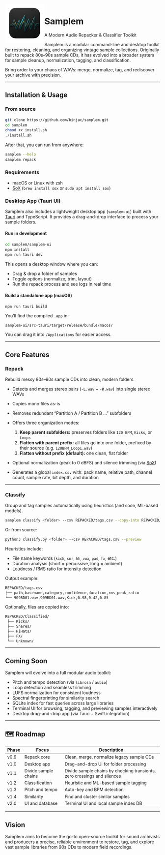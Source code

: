 <img width="128px" src="samplem_icon.png" alt="Samplem Logo" align="left" />

# Samplem

A Modern Audio Repacker & Classifier Toolkit

Samplem is a modular command-line and desktop toolkit for restoring, cleaning, and organizing vintage sample collections.
Originally built to repack 80s–90s sample CDs, it has evolved into a broader system for sample cleanup, normalization, tagging, and classification.

Bring order to your chaos of WAVs: merge, normalize, tag, and rediscover your archive with precision.

---

## Installation & Usage

### From source

```bash
git clone https://github.com/binjac/samplem.git
cd samplem
chmod +x install.sh
./install.sh
```

After that, you can run from anywhere:

```bash
samplem --help
samplem repack
```

### Requirements

* macOS or Linux with zsh
* [SoX](http://sox.sourceforge.net/) (`brew install sox` or `sudo apt install sox`)

### Desktop App (Tauri UI)

Samplem also includes a lightweight desktop app (`samplem-ui`) built with [Tauri](https://tauri.app/) and TypeScript.
It provides a drag-and-drop interface to process your sample folders.

#### Run in development

```bash
cd samplem/samplem-ui
npm install
npm run tauri dev
```

This opens a desktop window where you can:

* Drag & drop a folder of samples
* Toggle options (normalize, trim, layout)
* Run the repack process and see logs in real time

#### Build a standalone app (macOS)

```bash
npm run tauri build
```

You’ll find the compiled `.app` in:

```
samplem-ui/src-tauri/target/release/bundle/macos/
```

You can drag it into `/Applications` for easier access.

---

## Core Features

### Repack

Rebuild messy 80s–90s sample CDs into clean, modern folders.

* Detects and merges stereo pairs (`-L.wav` + `-R.wav`) into single stereo WAVs
* Copies mono files as-is
* Removes redundant “Partition A / Partition B …” subfolders
* Offers three organization modes:

  1. **Keep parent subfolders:** preserves folders like `120 BPM`, `Kicks`, or `Loops`
  2. **Flatten with parent prefix:** all files go into one folder, prefixed by their source (e.g. `120BPM_Loop1.wav`)
  3. **Flatten without prefix (default):** one clean, flat folder
* Optional normalization (peak to 0 dBFS) and silence trimming (via [SoX](http://sox.sourceforge.net/))
* Generates a global `index.csv` with: pack name, relative path, channel count, sample rate, bit depth, and duration

---

### Classify

Group and tag samples automatically using heuristics (and soon, ML-based models).

```bash
samplem classify <folder> --csv REPACKED/tags.csv --copy-into REPACKED/Classified
```

Or from source:

```bash
python3 classify.py <folder> --csv REPACKED/tags.csv --preview
```

Heuristics include:

* File name keywords (`kick`, `snr`, `hh`, `vox`, `pad`, `fx`, etc.)
* Duration analysis (short = percussive, long = ambient)
* Loudness / RMS ratio for intensity detection

Output example:

```
REPACKED/tags.csv
├── path,basename,category,confidence,duration,rms_peak_ratio
└── 909BD01.wav,909BD01.wav,Kick,0.98,0.42,0.85
```

Optionally, files are copied into:

```
REPACKED/Classified/
 ├── Kicks/
 ├── Snares/
 ├── HiHats/
 ├── FX/
 └── Unknown/
```

---

## Coming Soon

Samplem will evolve into a full modular audio toolkit:

* Pitch and tempo detection (via `librosa` / `aubio`)
* Loop detection and seamless trimming
* LUFS normalization for consistent loudness
* Spectral fingerprinting for similarity search
* SQLite index for fast queries across large libraries
* Terminal UI for browsing, tagging, and previewing samples interactively
* Desktop drag-and-drop app (via Tauri + Swift integration)

---

## 🗺️ Roadmap

| Phase | Focus                | Description                                                              |
| ----- | -------------------- | ------------------------------------------------------------------------ |
| v0.9  | Repack core          | Clean, merge, normalize legacy sample CDs                                |
| v1.0  | Desktop app          | Drag-and-drop UI for folder processing                                   |
| v1.1  | Divide sample chains | Divide sample chains by checking transients, zero crossings and silences |
| v1.2  | Classification       | Heuristic and ML-based sample tagging                                    |
| v1.3  | Pitch and tempo      | Auto-key and BPM detection                                               |
| v1.4  | Similarity           | Find and cluster similar samples                                         |
| v2.0  | UI and database      | Terminal UI and local sample index DB                                    |

---

## Vision

Samplem aims to become the go-to open-source toolkit for sound archivists and producers a precise, reliable environment to restore, tag, and explore vast sample libraries from 90s CDs to modern field recordings.
